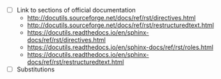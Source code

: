 - [ ] Link to sections of official documentation
  - http://docutils.sourceforge.net/docs/ref/rst/directives.html
  - http://docutils.sourceforge.net/docs/ref/rst/restructuredtext.html
  - https://docutils.readthedocs.io/en/sphinx-docs/ref/rst/directives.html
  - https://docutils.readthedocs.io/en/sphinx-docs/ref/rst/roles.html
  - https://docutils.readthedocs.io/en/sphinx-docs/ref/rst/restructuredtext.html
- [ ] Substitutions
